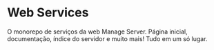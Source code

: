 # Web Services
O monorepo de serviços da web Manage Server. Página inicial, documentação, índice do servidor e muito mais! Tudo em um só lugar.
